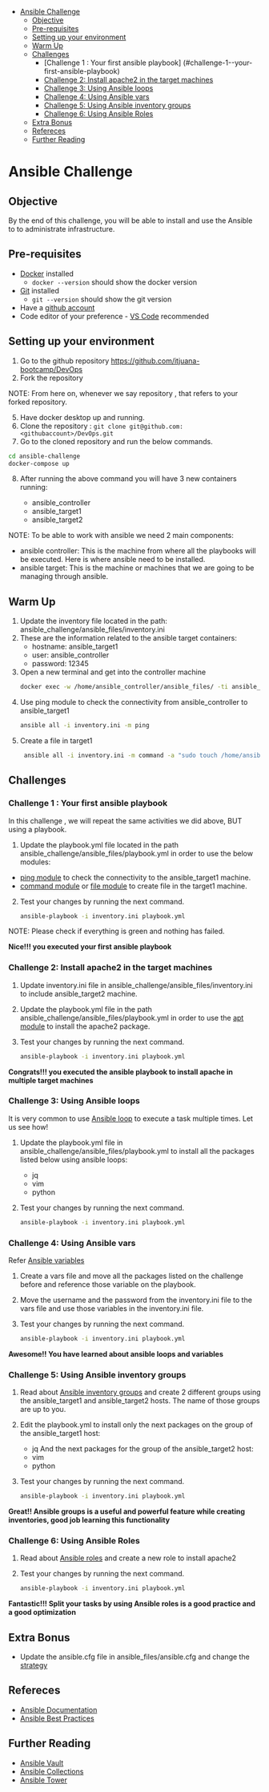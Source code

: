 - [Ansible Challenge](#ansible-challenge)
  - [Objective](#objective)
  - [Pre-requisites](#pre-requisites)
  - [Setting up your environment](#setting-up-your-environment)
  - [Warm Up](#warm-up)
  - [Challenges](#challenges)
    - [Challenge 1 : Your first ansible playbook] (#challenge-1--your-first-ansible-playbook)
    - [Challenge 2: Install apache2 in the target machines](#challenge-2-install-apache2-in-the-target-machines)
    - [Challenge 3: Using Ansible loops](#challenge-3-using-ansible-loops)
    - [Challenge 4: Using Ansible vars](#challenge-4-using-ansible-vars)
    - [Challenge 5: Using Ansible inventory groups](#challenge-5-using-ansible-inventory-groups)
    - [Challenge 6: Using Ansible Roles](#challenge-6-using-ansible-roles)
  - [Extra Bonus](#extra-bonus)
  - [Refereces](#refereces)
  - [Further Reading](#further-reading)

# Ansible Challenge

## Objective

By the end of this challenge, you will be able to install and use the Ansible to to administrate infrastructure.
## Pre-requisites

* [Docker](https://docs.docker.com/desktop/) installed
  * `docker --version` should show the docker version
* [Git](https://github.com/git-guides/install-git) installed
  * `git --version` should show the git version
* Have a [github account](https://github.com/join)
* Code editor of your preference - [VS Code](https://code.visualstudio.com/download) recommended
## Setting up your environment

1. Go to the github repository https://github.com/itjuana-bootcamp/DevOps
2. Fork the repository

NOTE: From here on, whenever we say repository , that refers to your forked repository.

5. Have docker desktop up and running.
6. Clone the repository : `git clone git@github.com:<githubaccount>/DevOps.git`
7. Go to the cloned repository and run the below commands.

```bash
cd ansible-challenge 
docker-compose up
```

8. After running the above command you will have 3 new containers running:

    * ansible_controller
    * ansible_target1
    * ansible_target2

NOTE: To be able to work with ansible we need 2 main components:

* ansible controller: This is the machine from where all the playbooks will be executed. Here is where ansible need to be installed.
* ansible target: This is the machine or machines that we are going to be managing through ansible.

## Warm Up

1. Update the inventory file located in the path: ansible_challenge/ansible_files/inventory.ini
2. These are the information related to the ansible target containers:
    * hostname: ansible_target1
    * user: ansible_controller
    * password: 12345
3. Open a new terminal and get into the controller machine 
   ```bash
   docker exec -w /home/ansible_controller/ansible_files/ -ti ansible_controller bash
   ```
4. Use ping module to check the connectivity from ansible_controller to ansible_target1
   ```bash
   ansible all -i inventory.ini -m ping
   ```
5. Create a file in target1
   ```bash
    ansible all -i inventory.ini -m command -a "sudo touch /home/ansible_controller/hello.txt"
   ```

## Challenges

### Challenge 1 : Your first ansible playbook
In this challenge , we will repeat the same activities we did above, BUT using a playbook.

1. Update the playbook.yml file located in the path ansible_challenge/ansible_files/playbook.yml in order to use the below modules:
* [ping module](https://docs.ansible.com/ansible/latest/collections/ansible/builtin/ping_module.html) to check the connectivity to the ansible_target1 machine.
* [command module](https://docs.ansible.com/ansible/latest/collections/ansible/builtin/command_module.html) or [file module](https://docs.ansible.com/ansible/latest/collections/ansible/builtin/file_module.html) to create file in the target1 machine.

2. Test your changes by running the next command.

   ```bash
   ansible-playbook -i inventory.ini playbook.yml
   ```

NOTE: Please check if everything is green and nothing has failed.

**Nice!!! you executed your first ansible playbook**

### Challenge 2: Install apache2 in the target machines

1. Update inventory.ini file in ansible_challenge/ansible_files/inventory.ini to include ansible_target2 machine.
2. Update the playbook.yml file in the path ansible_challenge/ansible_files/playbook.yml in order to use the [apt module](https://docs.ansible.com/ansible/latest/collections/ansible/builtin/apt_module.html) to install the apache2 package.
3. Test your changes by running the next command.

   ```bash
   ansible-playbook -i inventory.ini playbook.yml
   ```

**Congrats!!! you executed the ansible playbook to install apache in multiple target machines**

### Challenge 3: Using Ansible loops

It is very common to use [Ansible loop](https://docs.ansible.com/ansible/latest/user_guide/playbooks_loops.html) to execute a task multiple times. Let us see how!

1. Update the playbook.yml file in ansible_challenge/ansible_files/playbook.yml to install all the packages listed below using ansible loops:
    * jq
    * vim
    * python
2. Test your changes by running the next command.

   ```bash
   ansible-playbook -i inventory.ini playbook.yml
   ```
### Challenge 4: Using Ansible vars

Refer [Ansible variables](https://docs.ansible.com/ansible/latest/user_guide/playbooks_variables.html)

1. Create a vars file and move all the packages listed on the challenge before and reference those variable on the playbook.
2. Move the username and the password from the inventory.ini file to the vars file and use those variables in the inventory.ini file.
3. Test your changes by running the next command.

   ```bash
   ansible-playbook -i inventory.ini playbook.yml
   ```
**Awesome!! You have learned about ansible loops and variables**

### Challenge 5: Using Ansible inventory groups

1. Read about [Ansible inventory groups](https://docs.ansible.com/ansible/latest/user_guide/intro_inventory.html) and create 2 different groups using the ansible_target1 and ansible_target2 hosts. The name of those groups are up to you.
2. Edit the playbook.yml to install only the next packages on the group of the ansible_target1 host:
    * jq
   And the next packages for the group of the ansible_target2 host:
    * vim
    * python
3. Test your changes by running the next command.

   ```bash
   ansible-playbook -i inventory.ini playbook.yml
   ```
**Great!! Ansible groups is a useful and powerful feature while creating inventories, good job learning this functionality**

### Challenge 6: Using Ansible Roles

1. Read about [Ansible roles](https://docs.ansible.com/ansible/latest/user_guide/playbooks_reuse_roles.html) and create a new role to install apache2
2. Test your changes by running the next command.

   ```bash
   ansible-playbook -i inventory.ini playbook.yml
   ```
**Fantastic!!! Split your tasks by using Ansible roles is a good practice and a good optimization**

## Extra Bonus

* Update the ansible.cfg file in ansible_files/ansible.cfg and change the [strategy](https://docs.ansible.com/ansible/latest/user_guide/playbooks_strategies.html)

## Refereces

* [Ansible Documentation](https://docs.ansible.com/ansible/latest/)
* [Ansible Best Practices](https://docs.ansible.com/ansible/2.8/user_guide/playbooks_best_practices.html)

## Further Reading

* [Ansible Vault](https://docs.ansible.com/ansible/latest/user_guide/vault.html)
* [Ansible Collections](https://docs.ansible.com/ansible/latest/user_guide/collections_using.html)
* [Ansible Tower](https://docs.ansible.com/ansible/2.5/reference_appendices/tower.html)
